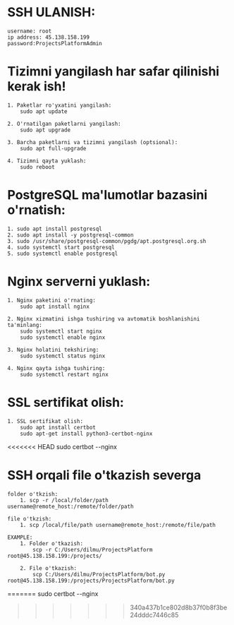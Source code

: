 # SSH ULANISH:
    username: root
    ip address: 45.138.158.199
    password:ProjectsPlatformAdmin

# Tizimni yangilash har safar qilinishi kerak ish!
    1. Paketlar ro'yxatini yangilash:
        sudo apt update

    2. O'rnatilgan paketlarni yangilash:
        sudo apt upgrade
    
    3. Barcha paketlarni va tizimni yangilash (optsional):
        sudo apt full-upgrade
    
    4. Tizimni qayta yuklash:
        sudo reboot

# PostgreSQL ma'lumotlar bazasini o'rnatish:
    1. sudo apt install postgresql
    2. sudo apt install -y postgresql-common
    3. sudo /usr/share/postgresql-common/pgdg/apt.postgresql.org.sh
    4. sudo systemctl start postgresql
    5. sudo systemctl enable postgresql


# Nginx serverni yuklash:
    1. Nginx paketini o'rnating:
        sudo apt install nginx

    2. Nginx xizmatini ishga tushiring va avtomatik boshlanishini ta'minlang:
        sudo systemctl start nginx
        sudo systemctl enable nginx
    
    3. Nginx holatini tekshiring:
        sudo systemctl status nginx
    
    4. Nginx qayta ishga tushiring:
        sudo systemctl restart nginx

# SSL sertifikat olish:
    1. SSL sertifikat olish:
        sudo apt install certbot
        sudo apt-get install python3-certbot-nginx
<<<<<<< HEAD
        sudo certbot --nginx



<!-- SSH ORQALI FILELAR VVA FOLDER O'TKAZISH -->

# SSH orqali file o'tkazish severga
    folder o'tkzish:
        1. scp -r /local/folder/path username@remote_host:/remote/folder/path
    
    file o'tkzish:
        1. scp /local/file/path username@remote_host:/remote/file/path
    
    EXAMPLE:
        1. Folder o'tkazish:
            scp -r C:/Users/dilmu/ProjectsPlatform root@45.138.158.199:/projects/

        2. File o'tkazish:
            scp C:/Users/dilmu/ProjectsPlatform/bot.py root@45.138.158.199:/projects/ProjectsPlatform/bot.py
=======
        sudo certbot --nginx
>>>>>>> 340a437b1ce802d8b37f0b8f3be24dddc7446c85
